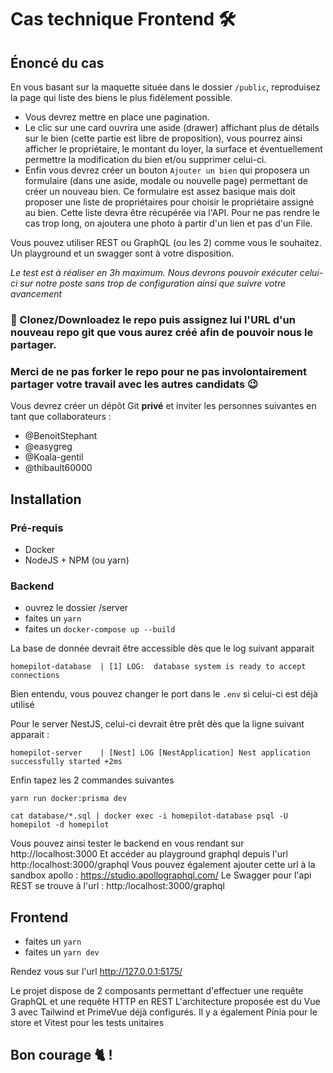 # Cas technique Frontend 🛠️

## Énoncé du cas

En vous basant sur la maquette située dans le dossier `/public`, reproduisez la page qui liste des biens le plus fidèlement possible.

- Vous devrez mettre en place une pagination.
- Le clic sur une card ouvrira une aside (drawer) affichant plus de détails sur le bien (cette partie est libre de proposition), vous pourrez ainsi afficher le propriétaire, le montant du loyer, la surface et éventuellement permettre la modification du bien et/ou supprimer celui-ci.
- Enfin vous devrez créer un bouton `Ajouter un bien` qui proposera un formulaire (dans une aside, modale ou nouvelle page) permettant de créer un nouveau bien. Ce formulaire est assez basique mais doit proposer une liste de propriétaires pour choisir le propriétaire assigné au bien. Cette liste devra être récupérée via l'API. Pour ne pas rendre le cas trop long, on ajoutera une photo à partir d'un lien et pas d'un File.

Vous pouvez utiliser REST ou GraphQL (ou les 2) comme vous le souhaitez. Un playground et un swagger sont à votre disposition.

_Le test est à réaliser en 3h maximum. Nous devrons pouvoir exécuter celui-ci sur notre poste sans trop de configuration ainsi que suivre votre avancement_

### 🚀 Clonez/Downloadez le repo puis assignez lui l'URL d'un nouveau repo git que vous aurez créé afin de pouvoir nous le partager.

### Merci de ne pas forker le repo pour ne pas involontairement partager votre travail avec les autres candidats 😉

Vous devrez créer un dépôt Git **privé** et inviter les personnes suivantes en tant que collaborateurs :

- @BenoitStephant
- @easygreg
- @Koala-gentil
- @thibault60000

## Installation

### Pré-requis

- Docker
- NodeJS + NPM (ou yarn)

### Backend

- ouvrez le dossier /server
- faites un `yarn`
- faites un `docker-compose up --build`

La base de donnée devrait être accessible dès que le log suivant apparait

```
homepilot-database  | [1] LOG:  database system is ready to accept connections
```

Bien entendu, vous pouvez changer le port dans le `.env` si celui-ci est déjà utilisé

Pour le server NestJS, celui-ci devrait être prêt dès que la ligne suivant apparait :

```
homepilot-server    | [Nest] LOG [NestApplication] Nest application successfully started +2ms
```

Enfin tapez les 2 commandes suivantes

```
yarn run docker:prisma dev
```

```
cat database/*.sql | docker exec -i homepilot-database psql -U homepilot -d homepilot
```

Vous pouvez ainsi tester le backend en vous rendant sur http://localhost:3000
Et accéder au playground graphql depuis l'url http:/localhost:3000/graphql
Vous pouvez également ajouter cette url à la sandbox apollo : https://studio.apollographql.com/
Le Swagger pour l'api REST se trouve à l'url : http:/localhost:3000/graphql

## Frontend

- faites un `yarn`
- faites un `yarn dev`

Rendez vous sur l'url http://127.0.0.1:5175/

Le projet dispose de 2 composants permettant d'effectuer une requête GraphQL et une requête HTTP en REST
L'architecture proposée est du Vue 3 avec Tailwind et PrimeVue déjà configurés.
Il y a également Pinia pour le store et Vitest pour les tests unitaires

## Bon courage 🐈 !
